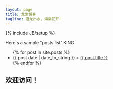 ```yaml
---
layout: page
title: 龙棠博客
tagline: 潜龙出水，海棠花开！
---
```

{% include JB/setup %}

Here's a sample "posts list".KING

<ul class="posts">
  {% for post in site.posts %}
    <li><span>{{ post.date | date_to_string }}</span> &raquo; <a href="{{ BASE_PATH }}{{ post.url }}">{{ post.title }}</a></li>
  {% endfor %}
</ul>

## 欢迎访问！




